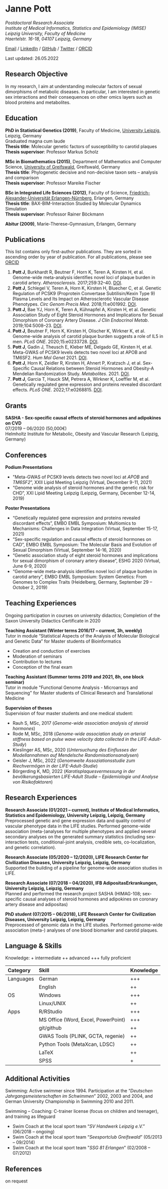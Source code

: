 # Janne Pott

_Postdoctoral Research Associate <br />
Institute of Medical Informatics, Statistics and Epidemiology (IMISE) <br /> 
Leipzig University, Faculty of Medicine <br /> 
Haertelstr. 16-18, 04107 Leipzig, Germany_ <br>

[Email](mailto:janne.pott@imise.uni-leipzig.de) / [LinkedIn](https://de.linkedin.com/in/janne-pott-56824a205) / [GitHub](https://github.com/pottj/) / [Twitter](https://twitter.com/pott_janne/) / [ORCID](https://orcid.org/0000-0002-5983-5331)

Last updated: 26.05.2022

## Research Objective

In my research, I aim at understanding molecular factors of sexual dimorphisms of metabolic diseases. In particular, I am interested in genetic sex interactions and their consequences on other omics layers such as blood proteins and metabolites.

## Education 

**PhD in Statistical Genetics (2019)**, Faculty of Medicine, [University Leipzig](https://www.uni-leipzig.de/en), Leipzig, Germany <br /> 
Graduated magna cum laude <br /> 
**Thesis title**: Molecular genetic factors of susceptibility to carotid plaques <br /> 
**Thesis supervisor**: Professor Markus Scholz <br /> 

**MSc in Biomathematics (2015)**, Department of Mathematics and Computer Science, [University of Greifswald](https://www.uni-greifswald.de/en/), Greifswald, Germany <br /> 
**Thesis title**: Phylogenetic decisive and non-decisive taxon sets – analysis and comparison <br /> 
**Thesis supervisor**: Professor Mareike Fischer <br /> 

**BSc in Integrated Life Sciences (2012)**, Faculty of Science, [Friedrich-Alexander-Universität Erlangen-Nürnberg](https://www.fau.eu/), Erlangen, Germany <br /> 
**Thesis title**: BAX-BIM-Interaction Studied by Molecular Dynamics Simulation <br /> 
**Thesis supervisor**: Professor Rainer Böckmann <br /> 

**Abitur (2009)**, Marie-Therese-Gymnasium, Erlangen, Germany

## Publications 

This list contains only first-author publications. They are sorted in ascending order by year of publication. For all publications, please see [ORCID](https://orcid.org/0000-0002-5983-5331)

1. **Pott J**, Burkhardt R, Beutner F, Horn K, Teren A, Kirsten H, et al. Genome-wide meta-analysis identifies novel loci of plaque burden in carotid artery. _Atherosclerosis_. 2017;259:32–40. [DOI](https://doi.org/10.1016/j.atherosclerosis.2017.02.018).
2. **Pott J**, Schlegel V, Teren A, Horn K, Kirsten H, Bluecher C, et al. Genetic Regulation of PCSK9 (Proprotein Convertase Subtilisin/Kexin Type 9) Plasma Levels and Its Impact on Atherosclerotic Vascular Disease Phenotypes. _Circ Genom Precis Med_. 2018;11:e001992. [DOI](https://doi.org/10.1161/CIRCGEN.117.001992). 
3. **Pott J**, Bae YJ, Horn K, Teren A, Kühnapfel A, Kirsten H, et al. Genetic Association Study of Eight Steroid Hormones and Implications for Sexual Dimorphism of Coronary Artery Disease. _J Clin Endocrinol Metab_. 2019;104:5008–23. [DOI](https://doi.org/10.1210/jc.2019-00757).
4. **Pott J**, Beutner F, Horn K, Kirsten H, Olischer K, Wirkner K, et al. Genome-wide analysis of carotid plaque burden suggests a role of IL5 in men. _PLoS ONE_. 2020;15:e0233728. [DOI](https://doi.org/10.1371/journal.pone.0233728).
5. **Pott J**, Gadin J, Theusch E, Kleber ME, Delgado GE, Kirsten H, et al. Meta-GWAS of PCSK9 levels detects two novel loci at APOB and TM6SF2. _Hum Mol Genet_ 2021. [DOI](https://doi.org/10.1093/hmg/ddab279).
6. **Pott J**, Horn K, Zeidler R, Kirsten H, Ahnert P, Kratzsch J, et al. Sex-Specific Causal Relations between Steroid Hormones and Obesity-A Mendelian Randomization Study. _Metabolites_. 2021. [DOI](https://doi.org/10.3390/metabo11110738).
7. **Pott J**, Garcia T, Hauck SM, Petrera A, Wirkner K, Loeffler M, et al. Genetically regulated gene expression and proteins revealed discordant effects. _PLoS ONE_. 2022;17:e0268815. [DOI](https://doi.org/10.1371/journal.pone.0268815).

## Grants 

**SASHA - Sex-specific causal effects of steroid hormones and adipokines on CVD** <br /> 
07/2019 – 06/2020 (50,000€) <br /> 
Helmholtz Institute for Metabolic, Obesity and Vascular Research (Leipzig, Germany) <br /> 

## Conferences 

**Podium Presentations**

- "Meta-GWAS of PCSK9 levels detects two novel loci at _APOB_ and _TM6SF2_”, XXII Lipid Meeting Leipzig (Virtual, December 9-11, 2021)
- “Genome wide analysis of steroid hormones and the genetic risk for CHD”, XXI Lipid Meeting Leipzig (Leipzig, Germany, December 12-14, 2019)

**Poster Presentations**

- “Genetically regulated gene expression and proteins revealed discordant effects”, EMBO EMBL Symposium: Multiomics to Mechanisms: Challenges in Data Integration (Virtual, September 15-17, 2021)
- “Sex-specific regulation and causal effects of steroid hormones on CAD”, EMBO EMBL Symposium: The Molecular Basis and Evolution of Sexual Dimorphism (Virtual, September 14-16, 2020)
-  “Genetic association study of eight steroid hormones and implications for sexual dimorphism of coronary artery disease”, ESHG 2020 (Virtual, June 6-9, 2020)
-  “Genome-wide meta-analysis identifies novel loci of plaque burden in carotid artery”, EMBO EMBL Symposium: System Genetics: From Genomes to Complex Traits (Heidelberg, Germany, September 29 – October 2, 2019)

## Teaching Experiences 

Ongoing participation in courses on university didactics; Completion of the Saxon University Didactics Certificate in 2020

**Teaching Assistant (Winter terms 2016/17 – current, 3h, weekly)** <br /> 
Tutor in module “Statistical Aspects of the Analysis of Molecular Biological and Genetic Data” for Master students of Bioinformatics
- Creation and conduction of exercises
- Moderation of seminars 
- Contribution to lectures
- Conception of the final exam

**Teaching Assistant (Summer terms 2019 and 2021, 8h, one block seminar)** <br /> 
Tutor in module "Functional Genome Analysis - Microarrays and Sequencing" for Master students of Clinical Research and Translational Medicine <br /> 

**Supervision of theses** <br /> 
Supervision of four master students and one medical student:
- Rauh S, MSc, 2017 (_Genome-wide association analysis of steroid hormones_)
- Rode M, MSc, 2018 (_Genome-wide association study on arterial stiffness based on pulse wave velocity data collected in the LIFE-Adult-Study_)
- Kieslinger AS, MSc, 2020 (_Untersuchung des Einflusses der Modellannahmen auf Mendelsche Randomisationsanalysen_)
- Geisler J, MSc, 2022 (_Genomweite Assoziationsstudie zum Riechvermögen in der LIFE-Adult-Studie_)
- Börgerding K, MD, 2022 (_Karotisplaquesvermessung in der bevölkerungsbasierten LIFE-Adult Studie –    Epidemiologie und Analyse von Risikofaktoren_) 

## Research Experiences 

**Research Associate (01/2021 – current), Institute of Medical Informatics, Statistics and Epidemiology, University Leipzig, Leipzig, Germany** <br />
Preprocessed genetic and gene expression data and quality control of vascular phenotype data in the LIFE studies. Performed genome-wide association (meta-)analyses for multiple phenotypes and applied several secondary analyses on the generated summary statistics (including sex-interaction tests, conditional-joint analysis, credible sets, co-localization, and genetic correlation).

**Research Associate (05/2020 – 12/2020), LIFE Research Center for Civilization Diseases, University Leipzig, Leipzig, Germany** <br />
Supported the building of a pipeline for genome-wide association studies in LIFE.

**Research Associate (07/2018 – 04/2020), IFB AdipositasErkrankungen, University Leipzig, Leipzig, Germany** <br />
Planned and performed the research project SASHA (HIMAG-108; sex-specific causal analyses of steroid hormones and adipokines on coronary artery disease and adipositas)

**PhD student (07/2015 – 06/2018), LIFE Research Center for Civilization Diseases, University Leipzig, Leipzig, Germany** <br />
Preprocessed of genomic data in the LIFE studies. Performed genome-wide association (meta-) analyses of one blood biomarker and carotid plaques.

## Language & Skills 

Knowledge: + intermediate ++ advanced +++ fully proficient

| Category  | Skill                               | Knowledge |
| :---      | :----                               | :---      |
| Languages | German                              | +++       |
|           | English                             | ++        |
| OS        | Windows                             | +++       |
|           | Linux/UNIX                          | ++        |
| Apps      | R/RStudio                           | +++       |
|           | MS Office (Word, Excel, PowerPoint) | +++       |
|           | git/github                          | ++        |      
|           | GWAS Tools (PLINK, GCTA, regenie)   | ++        |
|           | Python Tools (MetaXcan, LDSC)       | ++        |
|           | LaTeX                               | ++        |
|           | SPSS                                | +         |


## Additional Activities 

Swimming: Active swimmer since 1994. Participation at the “_Deutschen Jahrgangsmeisterschaften im Schwimmen_” 2002, 2003 and 2004, and German University Championship in Swimming 2010 and 2011.

Swimming – Coaching: C-trainer license (focus on children and teenager), and training as lifeguard
- Swim Coach at the local sport team “_SV Handwerk Leipzig e.V._” (06/2018 – ongoing)
- Swim Coach at the local sport team “_Seesportclub Greifswald_” (05/2013 – 09/2014)
- Swim Coach at the local sport team "_SSG 81 Erlangen_" (02/2008 – 07/2012)

## References 

on request

